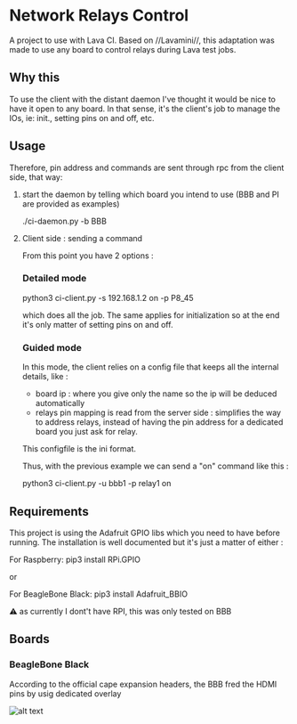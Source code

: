 # Network Relays Control #

A project to use with Lava CI. Based on //Lavamini//, this adaptation was made to use any board to control
relays during Lava test jobs.

## Why this ##

To use the client with the distant daemon I've thought it would be nice to have it
open to any board. In that sense, it's the client's job to manage the IOs, ie:  init., setting pins on and off, etc.

## Usage ##

Therefore, pin address and commands are sent through rpc from the client side, that way:

1) start the daemon by telling which board you intend to use (BBB and PI are provided as examples)

     ./ci-daemon.py -b BBB
     
2) Client side : sending a command

   From this point you have 2 options :

   ### Detailed mode ####

   python3 ci-client.py -s 192.168.1.2 on -p P8_45

   which does all the job. The same applies for initialization so at the end it's only matter of setting pins on and off.

   ### Guided mode ###

   In this mode, the client relies on a config file that keeps all the internal details, like :
      - board ip : where you give only the name so the ip will be deduced automatically
      - relays pin mapping is read from the server side : simplifies the way to address relays, instead of having the pin address for a dedicated board you just ask for relay.

   This configfile is the ini format.

   Thus, with the previous example we can send a "on" command like this :

   python3 ci-client.py -u bbb1 -p relay1 on



## Requirements ##
This project is using the Adafruit GPIO libs which you need to have before running.
The installation is well documented but it's just a matter of either :

For Raspberry:
    pip3 install RPi.GPIO

or

For BeagleBone Black:
    pip3 install Adafruit_BBIO

 :warning: as currently I dont't have RPI, this was only tested on BBB

## Boards ##
### BeagleBone Black ###

According to the official cape expansion headers, the BBB fred the HDMI pins by usig dedicated overlay

![alt text](https://raw.githubusercontent.com/dlewin/NRC/master/Docs/NRC_BBB.png)
  
